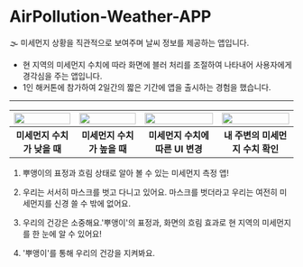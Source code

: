 # AirPollution-Weather-APP
 🌫 미세먼지 상황을 직관적으로 보여주며 날씨 정보를 제공하는 앱입니다.

- 현 지역의 미세먼지 수치에 따라 화면에 블러 처리를 조절하여 나타내어 사용자에게 경각심을 주는 앱입니다.
- 1인 해커톤에 참가하여 2일간의 짧은 기간에 앱을 출시하는 경험을 했습니다.

---

<img width="100%" src="https://user-images.githubusercontent.com/78950704/197410110-480961c7-2719-4fba-9a07-4063c36b1961.png"/>  | <img width="100%" src="https://user-images.githubusercontent.com/78950704/197410112-5a9d31f1-0813-4051-b4d0-eda1ac529d56.png"/>  | <img width="100%" src="https://user-images.githubusercontent.com/78950704/197410113-02bc3160-3f72-417f-9948-8d28668d3ef1.png"/> | <img width="100%" src="https://user-images.githubusercontent.com/78950704/197410119-8bf62bc2-2ea5-42fe-bfac-9eb71267ea73.png"/> 
:------------: | :-----------: | :-----------: | :-----------: 
**미세먼지 수치가 낮을 때** | **미세먼지 수치가 높을 때**  | **미세먼지 수치에 따른 UI 변경** | **내 주변의 미세먼지 수치 확인** 


1. 뿌앵이의 표정과 흐림 상태로 알아 볼 수 있는 미세먼지 측정 앱!

2. 우리는 서서히 마스크를 벗고 다니고 있어요. 마스크를 벗더라고 우리는 여전히 미세먼지를 신경 쓸 수 밖에 없어요.

3. 우리의 건강은 소중해요.'뿌앵이'의 표정과, 화면의 흐림 효과로 현 지역의 미세먼지를 한 눈에 알 수 있어요!

4. '뿌앵이'를 통해 우리의 건강을 지켜봐요.

